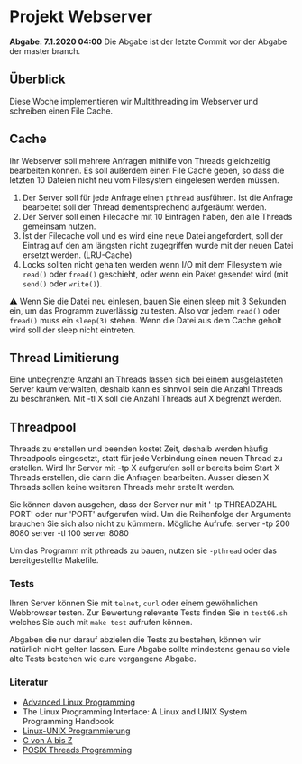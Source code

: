# Projekt Webserver
**Abgabe: 7.1.2020 04:00**
Die Abgabe ist der letzte Commit vor der Abgabe der master branch.

## Überblick
Diese Woche implementieren wir Multithreading im Webserver und schreiben einen
File Cache.

## Cache
Ihr Webserver soll mehrere Anfragen mithilfe von Threads gleichzeitig bearbeiten
können. Es soll außerdem einen File Cache geben, so dass die letzten 10 Dateien
nicht neu vom Filesystem eingelesen werden müssen.

1. Der Server soll für jede Anfrage einen `pthread` ausführen. Ist die Anfrage
   bearbeitet soll der Thread dementsprechend aufgeräumt werden.
2. Der Server soll einen Filecache mit 10 Einträgen haben, den alle Threads
   gemeinsam nutzen.
3. Ist der Filecache voll und es wird eine neue Datei angefordert, soll der
   Eintrag auf den am längsten nicht zugegriffen wurde mit der neuen Datei
   ersetzt werden. (LRU-Cache)
4. Locks sollten nicht gehalten werden wenn I/O mit dem Filesystem wie `read()`
   oder `fread()` geschieht, oder wenn ein Paket gesendet wird (mit `send()` oder
   `write()`).

:warning: Wenn Sie die Datei neu einlesen, bauen Sie einen sleep mit 3 Sekunden
ein, um das Programm zuverlässig zu testen. Also vor jedem `read()` oder `fread()`
muss ein `sleep(3)` stehen. Wenn die Datei aus dem Cache geholt wird soll der
sleep nicht eintreten.

## Thread Limitierung
Eine unbegrenzte Anzahl an Threads lassen sich bei einem ausgelasteten Server
kaum verwalten, deshalb kann es sinnvoll sein die Anzahl Threads zu beschränken.
Mit -tl X soll die Anzahl Threads auf X begrenzt werden.

## Threadpool
Threads zu erstellen und beenden kostet Zeit, deshalb werden häufig Threadpools
eingesetzt, statt für jede Verbindung einen neuen Thread zu erstellen.
Wird Ihr Server mit -tp X aufgerufen soll er bereits beim Start X Threads
erstellen, die dann die Anfragen bearbeiten. Ausser diesen X Threads sollen keine
weiteren Threads mehr erstellt werden.


Sie können davon ausgehen, dass der Server nur mit '-tp THREADZAHL PORT' oder
nur 'PORT' aufgerufen wird. Um die Reihenfolge der Argumente brauchen Sie sich
also nicht zu kümmern.
Mögliche Aufrufe:
server -tp 200 8080
server -tl 100
server 8080

Um das Programm mit pthreads zu bauen, nutzen sie `-pthread` oder das bereitgestellte
Makefile.

### Tests
Ihren Server können Sie mit `telnet`, `curl` oder einem gewöhnlichen Webbrowser
testen. Zur Bewertung relevante Tests finden Sie in `test06.sh`
welches Sie auch mit `make test` aufrufen können.

Abgaben die nur darauf abzielen die Tests zu bestehen, können wir natürlich
nicht gelten lassen. Eure Abgabe sollte mindestens genau so viele alte Tests
bestehen wie eure vergangene Abgabe.


### Literatur
* [Advanced Linux Programming](https://richard.esplins.org/static/downloads/linux_book.pdf)
* The Linux Programming Interface: A Linux and UNIX System Programming Handbook
* [Linux-UNIX Programmierung](http://openbook.rheinwerk-verlag.de/linux_unix_programmierung)
* [C von A bis Z](http://openbook.rheinwerk-verlag.de/linux_unix_programmierung/Kap10-000.htm)
* [POSIX Threads Programming](https://computing.llnl.gov/tutorials/pthreads/)
